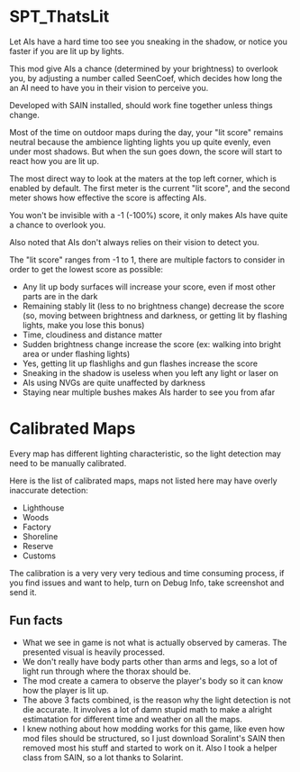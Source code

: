 # SPT_ThatsLit

Let AIs have a hard time too see you sneaking in the shadow, or notice you faster if you are lit up by lights.

This mod give AIs a chance (determined by your brightness) to overlook you, by adjusting a number called SeenCoef, which decides how long the an AI need to have you in their vision to perceive you.

Developed with SAIN installed, should work fine together unless things change.

Most of the time on outdoor maps during the day, your "lit score" remains neutral because the ambience lighting lights you up quite evenly, even under most shadows. But when the sun goes down, the score will start to react how you are lit up.

The most direct way to look at the maters at the top left corner, which is enabled by default. The first meter is the current "lit score", and the second meter shows how effective the score is affecting AIs.

You won't be invisible with a -1 (-100%) score, it only makes AIs have quite a chance to overlook you.

Also noted that AIs don't always relies on their vision to detect you.

The "lit score" ranges from -1 to 1, there are multiple factors to consider in order to get the lowest score as possible:

- Any lit up body surfaces will increase your score, even if most other parts are in the dark
- Remaining stably lit (less to no brightness change) decrease the score (so, moving between brightness and darkness, or getting lit by flashing lights, make you lose this bonus)
- Time, cloudiness and distance matter
- Sudden brightness change increase the score (ex: walking into bright area or under flashing lights)
- Yes, getting lit up flashlighs and gun flashes increase the score
- Sneaking in the shadow is useless when you left any light or laser on
- AIs using NVGs are quite unaffected by darkness
- Staying near multiple bushes makes AIs harder to see you from afar

# ​Calibrated Maps

Every map has different ​lighting characteristic, so the light detection may need to be manually calibrated.

​Here is the list of calibrated maps, maps not listed here may have overly inaccurate detection:​

- ​Lighthouse
- Woods
- Factory
- Shoreline
- Reserve
- Customs

The calibration is a very very very tedious and time consuming process, if you find issues and want to help, turn on Debug Info, take screenshot and send it.

## Fun facts

- What we see in game is not what is actually observed by cameras. The presented visual is heavily processed.
- We don't really have body parts other than arms and legs, so a lot of light run through where the thorax should be.
- The mod create a camera to observe the player's body so it can know how the player is lit up.
- The above 3 facts combined, is the reason why the light detection is not die accurate. It involves a lot of damn stupid math to make a alright estimatation for different time and weather on all the maps.
- I knew nothing about how modding works for this game, like even how mod files should be structured, so I just download Soralint's SAIN then removed most his stuff and started to work on it. Also I took a helper class from SAIN, so a lot thanks to Solarint.